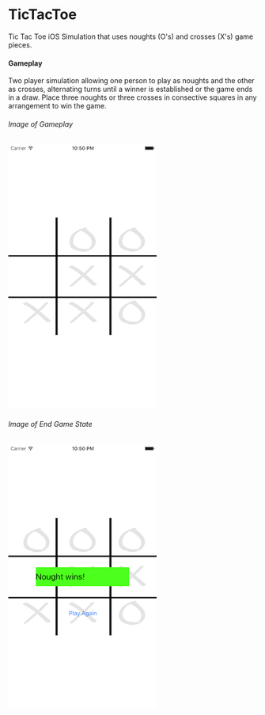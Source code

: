 # TicTacToe
Tic Tac Toe iOS Simulation that uses noughts (O's) and crosses (X's) game pieces.

#### Gameplay
Two player simulation allowing one person to play as noughts and the other as crosses, alternating turns until a winner is established or the game ends in a draw.  Place three noughts or three crosses in consective squares in any arrangement to win the game.

###### Image of Gameplay
![Alt text](https://github.com/Marquis103/TicTacToe/blob/master/screenshots/Simulator%20Screen%20Shot%20Jan%2028,%202016,%2010.50.07%20PM.png)

###### Image of End Game State
![Alt text](https://github.com/Marquis103/TicTacToe/blob/master/screenshots/Simulator%20Screen%20Shot%20Jan%2028%2C%202016%2C%2010.50.17%20PM.png)

